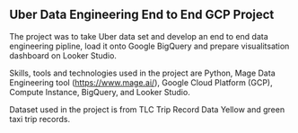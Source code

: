 <h2>Uber Data Engineering End to End GCP Project </h2>

The project was to take Uber data set and develop an end to end data engineering pipline, load it onto Google BigQuery and prepare visualitsation dashboard on Looker Studio. 

Skills, tools and technologies used in the project are Python, Mage Data Engineering tool (https://www.mage.ai/), Google Cloud Platform (GCP), Compute Instance, BigQuery, and Looker Studio.

Dataset used in the project is from TLC Trip Record Data Yellow and green taxi trip records.

